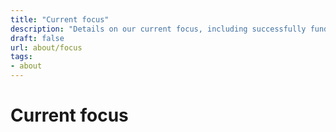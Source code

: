 ```yaml
---
title: "Current focus"
description: "Details on our current focus, including successfully funded live grant funding proposals"
draft: false
url: about/focus
tags:
- about
---
```


# Current focus
